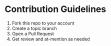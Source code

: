 # Contribution Guidelines

1. Fork this repo to your account
2. Create a topic branch
3. Open a Pull Request
4. Get review and at-mention as needed
